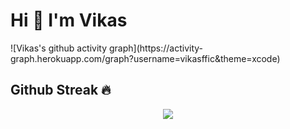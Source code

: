 # Hi 👋 I'm Vikas
</p>
![Vikas's github activity graph](https://activity-graph.herokuapp.com/graph?username=vikasffic&theme=xcode)

## Github Streak 🔥
<p align = "center">
  <img src = "https://github-readme-streak-stats.herokuapp.com/?user=vikasffic&line_height=40&theme=algolia">
</p>

